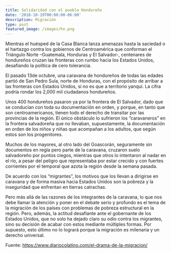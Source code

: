 ```yaml
---
title: Solidaridad con el pueblo Hondureño
date: '2018-10-19T00:00:00-06:00'
description: Migración
type: post
featured_image: /images/hn.png
---
```

Mientras el huésped de la Casa Blanca lanza amenazas hasta la saciedad o el hartazgo contra los gobiernos de Centroamérica que conforman el Triángulo Norte –Guatemala, Honduras y El Salvador-, centenares de hondureños cruzan las fronteras con rumbo hacia los Estados Unidos, desafiando la política de cero tolerancia.

El pasado 13de octubre, una caravana de hondureños de todas las edades partió de San Pedro Sula, norte de Honduras, con el propósito de arribar a las fronteras con Estados Unidos, si no es que a territorio yanqui. La cifra podría rondar los 2,000 mil ciudadanos hondureños.

Unos 400 hondureños pasaron ya por la frontera de El Salvador, dado que se conducían con toda su documentación en orden, y porque, en tanto que son centroamericanos, tienen todo el derecho de transitar por las provincias de la región. El único obstáculo lo sufrieron los “caravaneros” en la frontera salvadoreña que no llevaban, supuestamente, la documentación en orden de los niños y niñas que acompañan a los adultos, que según estos son los progenitores.

Muchos de los mayores, al otro lado del Goascorán, seguramente sin documentos en regla pero parte de la caravana, cruzaron suelo salvadoreño por puntos ciegos, mientras que otros lo intentaron al nadar en el río, a pesar del peligro que representaba por estar crecido y con fuertes corrientes por el temporal que azota la región desde la semana pasada.

De acuerdo con los “migrantes”, los motivos que los llevan a dirigirse en caravana y de forma masiva hacia Estados Unidos son la pobreza y la inseguridad que enfrentan en tierras catrachas.

Pero más allá de las razones de los integrantes de la caravana, lo que nos debe llamar la atención y poner en el debate serio y profundo es el tema de la migración de los países con problemas de pobreza estructural en la región. Pero, además, la actitud desafiante ante el gobernante de los Estados Unidos, que no solo ha dejado claro su odio contra los migrantes, sino su decisión de acabar con estos mediante múltiples formas. Por supuesto, esto último no lo logrará porque la migración es milenaria y un derecho universal.



Fuente: https://www.diariocolatino.com/el-drama-de-la-migracion/
